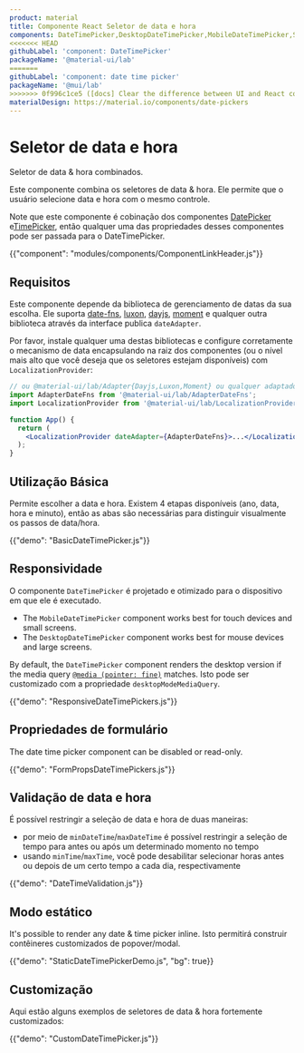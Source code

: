 ```yaml
---
product: material
title: Componente React Seletor de data e hora
components: DateTimePicker,DesktopDateTimePicker,MobileDateTimePicker,StaticDateTimePicker
<<<<<<< HEAD
githubLabel: 'component: DateTimePicker'
packageName: '@material-ui/lab'
=======
githubLabel: 'component: date time picker'
packageName: '@mui/lab'
>>>>>>> 0f996c1ce5 ([docs] Clear the difference between UI and React components)
materialDesign: https://material.io/components/date-pickers
---
```


# Seletor de data e hora

<p class="description">Seletor de data & hora combinados.</p>

Este componente combina os seletores de data & hora. Ele permite que o usuário selecione data e hora com o mesmo controle.

Note que este componente é cobinação dos componentes [DatePicker](/material/react-date-picker/) e[TimePicker](/material/react-time-picker/), então qualquer uma das propriedades desses componentes pode ser passada para o DateTimePicker.

{{"component": "modules/components/ComponentLinkHeader.js"}}

## Requisitos

Este componente depende da biblioteca de gerenciamento de datas da sua escolha. Ele suporta [date-fns](https://date-fns.org/), [luxon](https://moment.github.io/luxon/), [dayjs](https://github.com/iamkun/dayjs), [moment](https://momentjs.com/) e qualquer outra biblioteca através da interface publica `dateAdapter`.

Por favor, instale qualquer uma destas bibliotecas e configure corretamente o mecanismo de data encapsulando na raiz dos componentes (ou o nível mais alto que você deseja que os seletores estejam disponíveis) com `LocalizationProvider`:

```jsx
// ou @material-ui/lab/Adapter{Dayjs,Luxon,Moment} ou qualquer adaptador válido de date-io
import AdapterDateFns from '@material-ui/lab/AdapterDateFns';
import LocalizationProvider from '@material-ui/lab/LocalizationProvider';

function App() {
  return (
    <LocalizationProvider dateAdapter={AdapterDateFns}>...</LocalizationProvider>
  );
}
```

## Utilização Básica

Permite escolher a data e hora. Existem 4 etapas disponíveis (ano, data, hora e minuto), então as abas são necessárias para distinguir visualmente os passos de data/hora.

{{"demo": "BasicDateTimePicker.js"}}

## Responsividade

O componente `DateTimePicker` é projetado e otimizado para o dispositivo em que ele é executado.

- The `MobileDateTimePicker` component works best for touch devices and small screens.
- The `DesktopDateTimePicker` component works best for mouse devices and large screens.

By default, the `DateTimePicker` component renders the desktop version if the media query [`@media (pointer: fine)`](https://developer.mozilla.org/en-US/docs/Web/CSS/@media/pointer) matches. Isto pode ser customizado com a propriedade `desktopModeMediaQuery`.

{{"demo": "ResponsiveDateTimePickers.js"}}

## Propriedades de formulário

The date time picker component can be disabled or read-only.

{{"demo": "FormPropsDateTimePickers.js"}}

## Validação de data e hora

É possível restringir a seleção de data e hora de duas maneiras:

- por meio de `minDateTime`/`maxDateTime` é possível restringir a seleção de tempo para antes ou após um determinado momento no tempo
- usando `minTime`/`maxTime`, você pode desabilitar selecionar horas antes ou depois de um certo tempo a cada dia, respectivamente

{{"demo": "DateTimeValidation.js"}}

## Modo estático

It's possible to render any date & time picker inline. Isto permitirá construir contêineres customizados de popover/modal.

{{"demo": "StaticDateTimePickerDemo.js", "bg": true}}

## Customização

Aqui estão alguns exemplos de seletores de data & hora fortemente customizados:

{{"demo": "CustomDateTimePicker.js"}}
